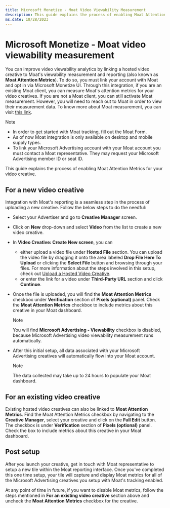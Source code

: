 ```yaml
---
title: Microsoft Monetize - Moat Video Viewability Measurement
description: This guide explains the process of enabling Moat Attention Metrics for your video creative. This page covers integration with Moat's reporting for uploading a new creative and Linking an existing video creative.
ms.date: 10/28/2023
---
```



# Microsoft Monetize - Moat video viewability measurement

You can improve video viewability analytics by linking a hosted video creative to Moat's viewability measurement and reporting (also known as **Moat Attention Metrics**). To do so, you must link your account with Moat and opt in via Microsoft Monetize UI. Through this integration, if you are an existing Moat client, you can measure Moat's attention metrics for your video creatives. If you are not a Moat client, you can still activate Moat measurement. However, you will need to reach out to Moat in order to view their measurement data. To know more about Moat measurement, you can visit [this link](https://www.oracle.com/cx/advertising/measurement/).

> [!NOTE]
>
> - In order to get started with Moat tracking, fill out the Moat Form.
> - As of now Moat integration is only available on desktop and mobile supply types.
> - To link your Microsoft Advertising account with your Moat account you must contact a Moat representative. They may request your Microsoft Advertising member ID or seat ID.

This guide explains the process of enabling Moat Attention Metrics for your video creative.

## For a new video creative

Integration with Moat's reporting is a seamless step in the process of uploading a new creative. Follow the below steps to do the needful:

- Select your Advertiser and go to **Creative Manager** screen.
- Click on **New** drop-down and select **Video** from the list to create a new video creative.
- In **Video Creative: Create New screen**, you can
  - either upload a video file under **Hosted File** section. You can upload the video file by dragging it onto the area labeled **Drop File Here To Upload** or clicking the **Select File** button and browsing through your files. For more information about the steps involved in this setup, check out [Upload a Hosted Video Creative](upload-a-hosted-video-creative.md).
  - or enter the link for a video under **Third-Party URL** section and click **Continue**.
- Once the file is uploaded, you will find the **Moat Attention Metrics** checkbox under **Verification** section of **Pixels (optional)** panel. Check the **Moat Attention Metrics** checkbox to include metrics about this creative in your Moat dashboard.
  
  > [!NOTE]
  > You will find **Microsoft Advertising - Viewability** checkbox is disabled, because Microsoft Advertising video viewability measurement runs automatically.

- After this initial setup, all data associated with your Microsoft Advertising creatives will automatically flow into your Moat account.
  
  > [!NOTE]
  > The data collected may take up to 24 hours to populate your Moat dashboard.

## For an existing video creative

Existing hosted video creatives can also be linked to **Moat Attention Metrics**. Find the Moat Attention Metrics checkbox by navigating to the **Creative Manager**, select your creative and click on the **Full Edit** button. The checkbox is under **Verification**  section of **Pixels (optional)** panel. Check the box to include metrics about this creative in your Moat dashboard.

## Post setup

After you launch your creative, get in touch with Moat representative to setup a new tile within the Moat reporting interface. Once you've completed this one time setup, your tile will capture and display Moat metrics for all of the Microsoft Advertising creatives you setup with Moat's tracking enabled.

At any point of time in future, if you want to disable Moat metrics, follow the steps mentioned in **For an existing video creative** section above and uncheck the **Moat Attention Metrics** checkbox for the creative.
